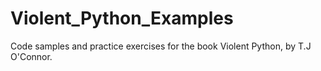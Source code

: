 # Violent_Python_Examples
Code samples and practice exercises for the book Violent Python, by T.J O'Connor.
